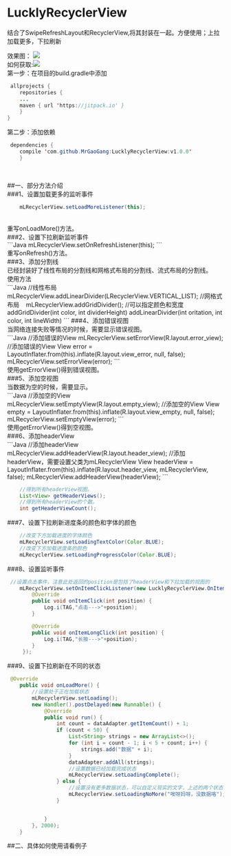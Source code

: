 ﻿# LucklyRecyclerView
结合了SwipeRefreshLayout和RecyclerView,将其封装在一起。方便使用；上拉加载更多，下拉刷新

效果图：
![](https://github.com/MrGaoGang/LucklyRecyclerView/blob/master/images/main.gif) 
<br>
如何获取:[![](https://jitpack.io/v/MrGaoGang/LucklyRecyclerView.svg)](https://jitpack.io/#MrGaoGang/LucklyRecyclerView)<br>
第一步：在项目的build.gradle中添加<br>
```Java
 allprojects {
	repositories {
	...
	maven { url 'https://jitpack.io' }
	}
}
```
第二步：添加依赖<br>
```Java
 dependencies {
	compile 'com.github.MrGaoGang:LucklyRecyclerView:v1.0.0'
	}
```
<br>

##一、部分方法介绍<br>
###1、设置加载更多的监听事件<br>
```Java
	mLRecyclerView.setLoadMoreListener(this);
```
<br>
重写onLoadMore()方法。<br>
###2、设置下拉刷新监听事件<br>
```Java
	mLRecyclerView.setOnRefreshListener(this);
```
<br>
重写onRefresh()方法。<br>
###3、添加分割线<br>
	已经封装好了线性布局的分割线和网格式布局的分割线、流式布局的分割线。<br>
使用方法<br>
```Java
	//线性布局
 	mLRecyclerView.addLinearDivider(LRecyclerView.VERTICAL_LIST);
	//网格式布局
    mLRecyclerView.addGridDivider();
	//可以指定颜色和宽度
	addGridDivider(int color, int dividerHeight)
	addLinearDivider(int oritation, int color, int lineWidth)
```
###4、添加错误视图<br>
	当网络连接失败等情况的时候，需要显示错误视图。<br>
```Java
	//添加错误的View
    mLRecyclerView.setErrorView(R.layout.error_view);
	//添加错误的View
	View error = LayoutInflater.from(this).inflate(R.layout.view_error, null, false);
    mLRecyclerView.setErrorView(error);
```
<br>
使用getErrorView()得到错误视图。<br>
###5、添加空视图<br>
	当数据为空的时候，需要显示。<br>
```Java
	//添加空的View
    mLRecyclerView.setEmptyView(R.layout.empty_view);
	//添加空的View
	View empty = LayoutInflater.from(this).inflate(R.layout.view_empty, null, false);
    mLRecyclerView.setEmptyView(error);
```
<br>
使用getErrorView()得到空视图。<br>
###6、添加headerView<br>
```Java
	//添加headerView
    mLRecyclerView.addHeaderView(R.layout.header_view);
	//添加headerView，需要设置父类为mLRecyclerView
	View headerView = LayoutInflater.from(this).inflate(R.layout.header_view, mLRecyclerView, false);
    mLRecyclerView.addHeaderView(headerView);
```
<br>

```Java
	//得到所有headerView视图。
	List<View> getHeaderViews();
	//得到所有headerView的个数。
	int getHeaderViewCount();
```
###7、设置下拉刷新进度条的颜色和字体的颜色<br>
```Java
	//改变下方加载进度的字体颜色
	mLRecyclerView.setLoadingTextColor(Color.BLUE);
	//改变下方加载进度条的颜色
	mLRecyclerView.setLoadingProgressColor(Color.BLUE);
```
###8、设置监听事件<br>
```Java
 //设置点击事件，注意此处返回的position是包括了headerView和下拉加载的视图的
	mLRecyclerView.setOnItemClickListener(new LucklyRecyclerView.OnItemClickListener() {
        @Override
        public void onItemClick(int position) {
            Log.i(TAG,"点击--->"+position);
        }

        @Override
        public void onItemLongClick(int position) {
            Log.i(TAG,"长按--->"+position);
        }
	 });
```

###9、设置下拉刷新在不同的状态<br>
```Java
 @Override
    public void onLoadMore() {
        //设置处于正在加载状态
        mLRecyclerView.setLoading();
        new Handler().postDelayed(new Runnable() {
            @Override
            public void run() {
                int count = dataAdapter.getItemCount() + 1;
                if (count < 50) {
                    List<String> strings = new ArrayList<>();
                    for (int i = count - 1; i < 5 + count; i++) {
                        strings.add("数据" + i);
                    }
                    dataAdapter.addAll(strings);
                    //设置数据已经加载完成状态
                    mLRecyclerView.setLoadingComplete();
                } else {
                    //设置没有更多数据状态，可以自定义现实的文字，上述的两个状态也都可以自定义文字
                    mLRecyclerView.setLoadingNoMore("唉呀妈呀，没数据咯");
                }


            }
        }, 2000);
    }
```

##二、具体如何使用请看例子
